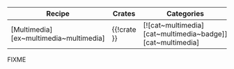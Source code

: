 | Recipe | Crates | Categories |
|--------|--------|------------|
| [Multimedia][ex~multimedia~multimedia] | {{!crate }} | [![cat~multimedia][cat~multimedia~badge]][cat~multimedia] |

<div class="hidden">
FIXME
</div>
